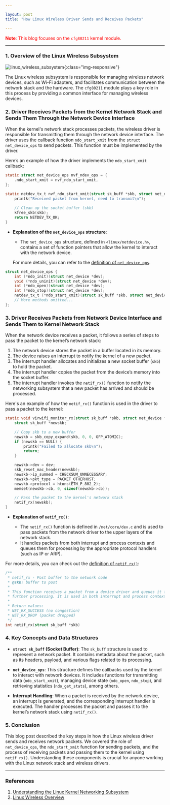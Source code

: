 ```yaml
---

layout: post
title: "How Linux Wireless Driver Sends and Receives Packets"

---
```


<font color="red">**Note**: This blog focuses on the `cfg80211` kernel module.</font>

---

### 1. Overview of the Linux Wireless Subsystem

![linux\_wireless\_subsystem](/MyBlog/assets/picture/linux_wireless_subsystem.png){\:class="img-responsive"}

The Linux wireless subsystem is responsible for managing wireless network devices, such as Wi-Fi adapters, and facilitates communication between the network stack and the hardware. The `cfg80211` module plays a key role in this process by providing a common interface for managing wireless devices.

### 2. Driver Receives Packets from the Kernel Network Stack and Sends Them Through the Network Device Interface

When the kernel's network stack processes packets, the wireless driver is responsible for transmitting them through the network device interface. The driver uses the callback function `ndo_start_xmit` from the `struct net_device_ops` to send packets. This function must be implemented by the driver.

Here’s an example of how the driver implements the `ndo_start_xmit` callback:

```c
static struct net_device_ops nvf_ndev_ops = {
    .ndo_start_xmit = nvf_ndo_start_xmit,
};

static netdev_tx_t nvf_ndo_start_xmit(struct sk_buff *skb, struct net_device *dev) {
    printk("Received packet from kernel, need to transmit\n");
    
    // Clean up the socket buffer (skb)
    kfree_skb(skb);
    return NETDEV_TX_OK;
}
```

* **Explanation of the `net_device_ops` structure**:

  * The `net_device_ops` structure, defined in `<linux/netdevice.h>`, contains a set of function pointers that allow the kernel to interact with the network device.

  For more details, you can refer to the [definition of `net_device_ops`](https://elixir.bootlin.com/linux/latest/source/include/linux/netdevice.h#L1381).

```c
struct net_device_ops {
    int (*ndo_init)(struct net_device *dev);
    void (*ndo_uninit)(struct net_device *dev);
    int (*ndo_open)(struct net_device *dev);
    int (*ndo_stop)(struct net_device *dev);
    netdev_tx_t (*ndo_start_xmit)(struct sk_buff *skb, struct net_device *dev);
    // More methods omitted...
};
```

### 3. Driver Receives Packets from Network Device Interface and Sends Them to Kernel Network Stack

When the network device receives a packet, it follows a series of steps to pass the packet to the kernel’s network stack:

1. The network device stores the packet in a buffer located in its memory.
2. The device raises an interrupt to notify the kernel of a new packet.
3. The interrupt handler allocates and initializes a new socket buffer (`skb`) to hold the packet.
4. The interrupt handler copies the packet from the device’s memory into the socket buffer.
5. The interrupt handler invokes the `netif_rx()` function to notify the networking subsystem that a new packet has arrived and should be processed.

Here's an example of how the `netif_rx()` function is used in the driver to pass a packet to the kernel:

```c
static void virwifi_monitor_rx(struct sk_buff *skb, struct net_device *dev) {
    struct sk_buff *newskb;

    // Copy skb to a new buffer
    newskb = skb_copy_expand(skb, 0, 0, GFP_ATOMIC);
    if (newskb == NULL) {
        printk("Failed to allocate skb\n");
        return;
    }

    newskb->dev = dev;
    skb_reset_mac_header(newskb);
    newskb->ip_summed = CHECKSUM_UNNECESSARY;
    newskb->pkt_type = PACKET_OTHERHOST;
    newskb->protocol = htons(ETH_P_802_2);
    memset(newskb->cb, 0, sizeof(newskb->cb));

    // Pass the packet to the kernel's network stack
    netif_rx(newskb);
}
```

* **Explanation of `netif_rx()`**:

  * The `netif_rx()` function is defined in `/net/core/dev.c` and is used to pass packets from the network driver to the upper layers of the network stack.
  * It handles packets from both interrupt and process contexts and queues them for processing by the appropriate protocol handlers (such as IP or ARP).

For more details, you can check out the [definition of `netif_rx()`](https://elixir.bootlin.com/linux/latest/source/net/core/dev.c#L4999):

```c
/**
 * netif_rx - Post buffer to the network code
 * @skb: buffer to post
 *
 * This function receives a packet from a device driver and queues it for
 * further processing. It is used in both interrupt and process context.
 *
 * Return values:
 * NET_RX_SUCCESS (no congestion)
 * NET_RX_DROP (packet dropped)
 */
int netif_rx(struct sk_buff *skb)
```

### 4. Key Concepts and Data Structures

* **`struct sk_buff` (Socket Buffer)**:
  The `sk_buff` structure is used to represent a network packet. It contains metadata about the packet, such as its headers, payload, and various flags related to its processing.

* **`net_device_ops`**:
  This structure defines the callbacks used by the kernel to interact with network devices. It includes functions for transmitting data (`ndo_start_xmit`), managing device state (`ndo_open`, `ndo_stop`), and retrieving statistics (`ndo_get_stats`), among others.

* **Interrupt Handling**:
  When a packet is received by the network device, an interrupt is generated, and the corresponding interrupt handler is executed. The handler processes the packet and passes it to the kernel’s network stack using `netif_rx()`.

### 5. Conclusion

This blog post described the key steps in how the Linux wireless driver sends and receives network packets. We covered the role of `net_device_ops`, the `ndo_start_xmit` function for sending packets, and the process of receiving packets and passing them to the kernel using `netif_rx()`. Understanding these components is crucial for anyone working with the Linux network stack and wireless drivers.

---

### References

1. [Understanding the Linux Kernel Networking Subsystem](https://www.oreilly.com/library/view/understanding-the-linux/0596002130/ch18s04.html)
2. [Linux Wireless Overview](https://www.cnblogs.com/rain-blog/p/linux-wireless.html)
